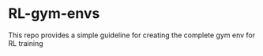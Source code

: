 # RL-gym-envs
This repo provides a simple guideline for creating the complete gym env for RL training
